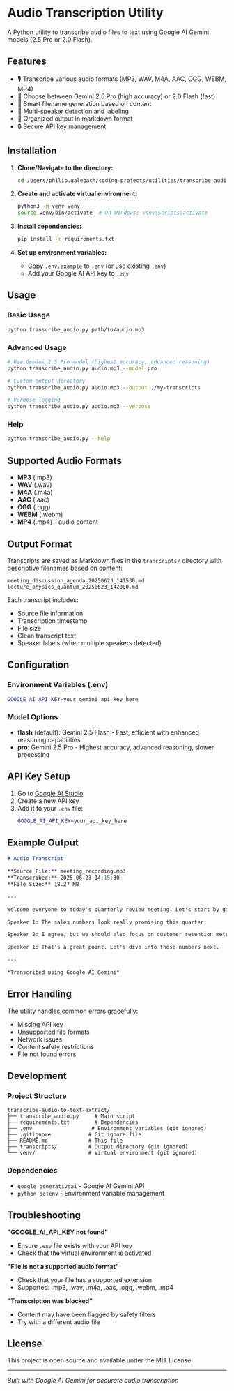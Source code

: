 # Audio Transcription Utility

A Python utility to transcribe audio files to text using Google AI Gemini models (2.5 Pro or 2.0 Flash).

## Features

- 🎙️ Transcribe various audio formats (MP3, WAV, M4A, AAC, OGG, WEBM, MP4)
- 🤖 Choose between Gemini 2.5 Pro (high accuracy) or 2.0 Flash (fast)
- 📝 Smart filename generation based on content
- 👥 Multi-speaker detection and labeling
- 📂 Organized output in markdown format
- 🔒 Secure API key management

## Installation

1. **Clone/Navigate to the directory:**
   ```bash
   cd /Users/philip.galebach/coding-projects/utilities/transcribe-audio-to-text-extract
   ```

2. **Create and activate virtual environment:**
   ```bash
   python3 -m venv venv
   source venv/bin/activate  # On Windows: venv\Scripts\activate
   ```

3. **Install dependencies:**
   ```bash
   pip install -r requirements.txt
   ```

4. **Set up environment variables:**
   - Copy `.env.example` to `.env` (or use existing `.env`)
   - Add your Google AI API key to `.env`

## Usage

### Basic Usage
```bash
python transcribe_audio.py path/to/audio.mp3
```

### Advanced Usage
```bash
# Use Gemini 2.5 Pro model (highest accuracy, advanced reasoning)
python transcribe_audio.py audio.mp3 --model pro

# Custom output directory
python transcribe_audio.py audio.mp3 --output ./my-transcripts

# Verbose logging
python transcribe_audio.py audio.mp3 --verbose
```

### Help
```bash
python transcribe_audio.py --help
```

## Supported Audio Formats

- **MP3** (.mp3)
- **WAV** (.wav)
- **M4A** (.m4a)
- **AAC** (.aac)
- **OGG** (.ogg)
- **WEBM** (.webm)
- **MP4** (.mp4) - audio content

## Output Format

Transcripts are saved as Markdown files in the `transcripts/` directory with descriptive filenames based on content:

```
meeting_discussion_agenda_20250623_141530.md
lecture_physics_quantum_20250623_142000.md
```

Each transcript includes:
- Source file information
- Transcription timestamp
- File size
- Clean transcript text
- Speaker labels (when multiple speakers detected)

## Configuration

### Environment Variables (.env)
```bash
GOOGLE_AI_API_KEY=your_gemini_api_key_here
```

### Model Options
- **flash** (default): Gemini 2.5 Flash - Fast, efficient with enhanced reasoning capabilities
- **pro**: Gemini 2.5 Pro - Highest accuracy, advanced reasoning, slower processing

## API Key Setup

1. Go to [Google AI Studio](https://makersuite.google.com/app/apikey)
2. Create a new API key
3. Add it to your `.env` file:
   ```bash
   GOOGLE_AI_API_KEY=your_api_key_here
   ```

## Example Output

```markdown
# Audio Transcript

**Source File:** meeting_recording.mp3  
**Transcribed:** 2025-06-23 14:15:30  
**File Size:** 18.27 MB

---

Welcome everyone to today's quarterly review meeting. Let's start by going through the agenda.

Speaker 1: The sales numbers look really promising this quarter.

Speaker 2: I agree, but we should also focus on customer retention metrics. They're equally important for long-term growth.

Speaker 1: That's a great point. Let's dive into those numbers next.

---

*Transcribed using Google AI Gemini*
```

## Error Handling

The utility handles common errors gracefully:
- Missing API key
- Unsupported file formats
- Network issues
- Content safety restrictions
- File not found errors

## Development

### Project Structure
```
transcribe-audio-to-text-extract/
├── transcribe_audio.py     # Main script
├── requirements.txt        # Dependencies
├── .env                   # Environment variables (git ignored)
├── .gitignore            # Git ignore file
├── README.md             # This file
├── transcripts/          # Output directory (git ignored)
└── venv/                 # Virtual environment (git ignored)
```

### Dependencies
- `google-generativeai` - Google AI Gemini API
- `python-dotenv` - Environment variable management

## Troubleshooting

**"GOOGLE_AI_API_KEY not found"**
- Ensure `.env` file exists with your API key
- Check that the virtual environment is activated

**"File is not a supported audio format"**
- Check that your file has a supported extension
- Supported: .mp3, .wav, .m4a, .aac, .ogg, .webm, .mp4

**"Transcription was blocked"**
- Content may have been flagged by safety filters
- Try with a different audio file

## License

This project is open source and available under the MIT License.

---

*Built with Google AI Gemini for accurate audio transcription*
